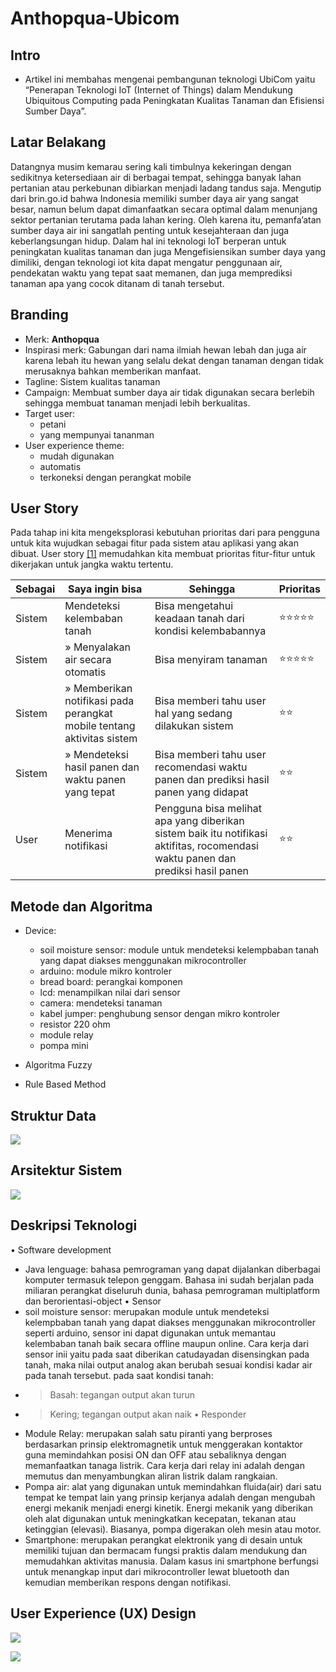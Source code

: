 # Anthopqua-Ubicom

## Intro 
- Artikel ini membahas mengenai pembangunan teknologi UbiCom yaitu “Penerapan Teknologi IoT (Internet of Things) dalam  Mendukung Ubiquitous Computing pada Peningkatan Kualitas Tanaman dan Efisiensi Sumber Daya”.

## Latar Belakang 
Datangnya musim kemarau sering kali timbulnya kekeringan dengan sedikitnya ketersediaan air di berbagai tempat, sehingga banyak lahan pertanian atau perkebunan dibiarkan menjadi ladang tandus saja. Mengutip dari brin.go.id bahwa Indonesia memiliki sumber daya air yang sangat besar, namun belum dapat dimanfaatkan secara optimal dalam menunjang sektor pertanian terutama pada lahan kering. Oleh karena itu, pemanfa’atan sumber daya air ini sangatlah penting untuk kesejahteraan dan juga keberlangsungan hidup. 
Dalam hal ini teknologi IoT berperan untuk peningkatan kualitas tanaman dan juga Mengefisiensikan sumber  daya yang dimiliki, dengan teknologi iot kita dapat mengatur penggunaan air, pendekatan waktu yang tepat saat memanen, dan juga memprediksi tanaman apa yang cocok ditanam di tanah tersebut. 

## Branding 
- Merk: **Anthopqua** 
- Inspirasi merk: Gabungan dari nama ilmiah hewan lebah dan juga air karena lebah itu hewan yang selalu dekat dengan tanaman dengan tidak merusaknya bahkan memberikan manfaat.
- Tagline: Sistem kualitas tanaman
- Campaign: Membuat sumber daya air tidak digunakan secara berlebih sehingga membuat tanaman menjadi lebih berkualitas.
- Target user:
  - petani 
  - yang mempunyai tananman  
- User experience theme:
  - mudah digunakan
  - automatis
  - terkoneksi dengan perangkat mobile

## User Story
Pada tahap ini kita mengeksplorasi kebutuhan prioritas dari para pengguna untuk kita wujudkan sebagai fitur pada sistem atau aplikasi yang akan dibuat.
User story [[1]](https://www.mountaingoatsoftware.com/agile/user-stories) memudahkan kita membuat prioritas fitur-fitur untuk dikerjakan untuk jangka waktu tertentu.

|Sebagai|Saya ingin bisa|Sehingga|Prioritas
|---|---|---|---|
|Sistem|Mendeteksi kelembaban tanah|Bisa mengetahui keadaan tanah dari kondisi kelembabannya|⭐⭐⭐⭐⭐|
|Sistem|&raquo; Menyalakan air secara otomatis|Bisa menyiram tanaman |⭐⭐⭐⭐⭐|
|Sistem|&raquo; Memberikan notifikasi pada perangkat mobile tentang aktivitas sistem|Bisa memberi tahu user hal yang sedang dilakukan sistem|⭐⭐|
|Sistem|&raquo; Mendeteksi hasil panen dan waktu panen yang tepat|Bisa memberi tahu user recomendasi waktu panen dan prediksi hasil panen yang didapat|⭐⭐|
|User|Menerima notifikasi|Pengguna bisa melihat apa yang diberikan sistem baik itu notifikasi aktifitas, rocomendasi waktu panen dan prediksi hasil panen|⭐⭐|

## Metode dan Algoritma 
- Device:
  - soil moisture sensor: module untuk mendeteksi kelempbaban tanah yang dapat diakses menggunakan mikrocontroller
  - arduino: module mikro kontroler
  - bread board: perangkai komponen
  - lcd: menampilkan nilai dari sensor
  - camera: mendeteksi tanaman
  - kabel jumper: penghubung sensor dengan mikro kontroler
  - resistor 220 ohm
  - module relay
  - pompa mini
        
- Algoritma Fuzzy
- Rule Based Method

 
## Struktur Data

![](https://github.com/muhamadiqbalsetiawan/Anthopqua-Ubicom/blob/main/struktur_ubicom.png)

## Arsitektur Sistem
![](https://github.com/muhamadiqbalsetiawan/Anthopqua-Ubicom/blob/main/arsitektur_ubicok.png)

## Deskripsi Teknologi
•	Software development 
  - Java lenguage: bahasa pemrograman yang dapat dijalankan diberbagai komputer termasuk telepon genggam. Bahasa ini sudah berjalan pada miliaran perangkat diseluruh dunia, bahasa pemrograman multiplatform dan berorientasi-object
•	Sensor 
  -	soil moisture sensor: merupakan module untuk mendeteksi kelempbaban tanah yang dapat diakses menggunakan mikrocontroller seperti arduino, sensor ini dapat digunakan untuk memantau kelembaban tanah baik secara offline maupun online. Cara kerja dari sensor inii yaitu pada saat diberikan catudayadan disensingkan pada tanah, maka nilai output analog akan berubah sesuai kondisi kadar air pada tanah tersebut. pada saat kondisi tanah:
-	> Basah: tegangan output akan turun 
-	> Kering; tegangan output akan naik
•	Responder 
  - Module Relay: merupakan salah satu piranti yang berproses berdasarkan prinsip elektromagnetik untuk menggerakan kontaktor guna memindahkan posisi ON dan OFF atau sebaliknya dengan memanfaatkan tanaga listrik. Cara kerja dari relay ini adalah dengan memutus dan menyambungkan aliran listrik dalam rangkaian.
  - Pompa air: alat yang digunakan untuk memindahkan fluida(air) dari satu tempat ke tempat lain yang prinsip kerjanya adalah dengan mengubah energi mekanik menjadi energi kinetik. Energi mekanik yang diberikan oleh alat digunakan untuk meningkatkan kecepatan, tekanan atau ketinggian (elevasi). Biasanya, pompa digerakan oleh mesin atau motor.
  - Smartphone: merupakan perangkat elektronik yang di desain untuk memiliki tujuan dan bermacam fungsi praktis dalam mendukung dan memudahkan aktivitas manusia. Dalam kasus ini smartphone berfungsi untuk menangkap input dari mikrocontroller lewat bluetooth dan kemudian memberikan respons dengan notifikasi.

## User Experience (UX) Design
![](https://github.com/muhamadiqbalsetiawan/Anthopqua-Ubicom/blob/main/image.jpg)

![](https://github.com/muhamadiqbalsetiawan/Anthopqua-Ubicom/blob/main/arsitektur.jpg)






